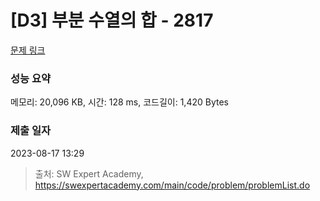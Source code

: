 # [D3] 부분 수열의 합 - 2817 

[문제 링크](https://swexpertacademy.com/main/code/problem/problemDetail.do?contestProbId=AV7IzvG6EksDFAXB) 

### 성능 요약

메모리: 20,096 KB, 시간: 128 ms, 코드길이: 1,420 Bytes

### 제출 일자

2023-08-17 13:29



> 출처: SW Expert Academy, https://swexpertacademy.com/main/code/problem/problemList.do